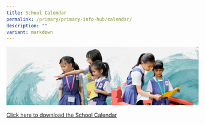 ```yaml
---
title: School Calendar
permalink: /primary/primary-info-hub/calendar/
description: ""
variant: markdown
---
```

![](/images/01%20Banner%20Photos/info-hub.jpg)


[Click here to download the School Calendar](/files/2025_PRI_Calendar__3_Jan_2025_.pdf)